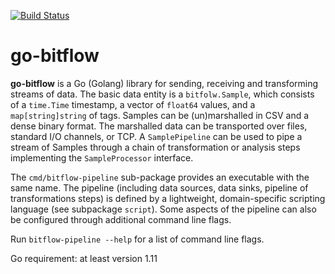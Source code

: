 [![Build Status](https://ci.bitflow.team/jenkins/buildStatus/icon?job=Bitflow%2Fgo-bitflow%2Fmaster&build=lastBuild)](http://wally144.cit.tu-berlin.de/jenkins/blue/organizations/jenkins/Bitflow%2Fgo-bitflow/activity)

# go-bitflow
**go-bitflow** is a Go (Golang) library for sending, receiving and transforming streams of data.
The basic data entity is a `bitfolw.Sample`, which consists of a `time.Time` timestamp, a vector of `float64` values, and a `map[string]string` of tags.
Samples can be (un)marshalled in CSV and a dense binary format.
The marshalled data can be transported over files, standard I/O channels, or TCP.
A `SamplePipeline` can be used to pipe a stream of Samples through a chain of transformation or analysis steps implementing the `SampleProcessor` interface.

The `cmd/bitflow-pipeline` sub-package provides an executable with the same name.
The pipeline (including data sources, data sinks, pipeline of transformations steps) is defined by a lightweight, domain-specific scripting language (see subpackage `script`).
Some aspects of the pipeline can also be configured through additional command line flags.

Run `bitflow-pipeline --help` for a list of command line flags.

Go requirement: at least version 1.11
